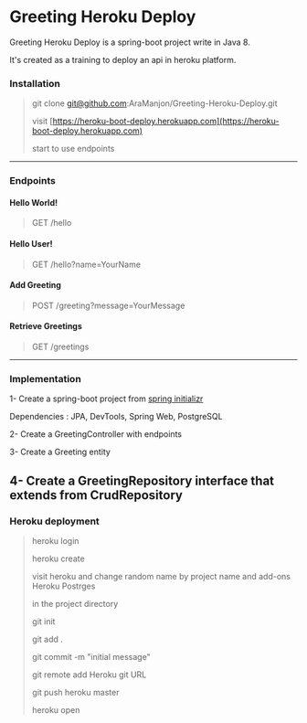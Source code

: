 # Greeting Heroku Deploy

Greeting Heroku Deploy is a spring-boot project write in Java 8. 

It's created as a training to deploy an api in heroku platform.

### Installation

> git clone git@github.com:AraManjon/Greeting-Heroku-Deploy.git
>
> visit [https://heroku-boot-deploy.herokuapp.com](https://heroku-boot-deploy.herokuapp.com)
> 
> start to use endpoints
--------------------------
### Endpoints

#### Hello World!

> GET /hello

#### Hello User!

> GET /hello?name=YourName

#### Add Greeting

> POST /greeting?message=YourMessage

#### Retrieve Greetings

> GET /greetings
--------------------------

### Implementation

1- Create a spring-boot project from [spring initializr](https://start.spring.io)

Dependencies : JPA, DevTools, Spring Web, PostgreSQL

2- Create a GreetingController with endpoints

3- Create a Greeting entity

4- Create a GreetingRepository interface that extends from CrudRepository
--------------------------
### Heroku deployment

> heroku login
>
> heroku create
>
> visit heroku and change random name by project name and add-ons Heroku Postrges
>
> in the project directory
>
> git init
>
> git add .
>
> git commit -m "initial message"
>
> git remote add Heroku git URL
>
> git push heroku master
>
> heroku open
